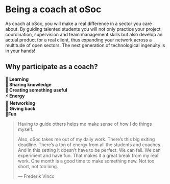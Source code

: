 # Being a coach at oSoc

As coach at oSoc, you will make a real difference in a sector you care about. By guiding talented students you will not only practice your project coordination, supervision and team management skills but also develop an actual product for a real client, thus expanding your network across a multitude of open sectors. The next generation of technological ingenuity is in your hands!

## Why participate as a coach?

**🤔 Learning  
👐 Sharing knowledge  
👏 Creating something useful  
⚡ Energy**  
🥳 **Networking**  
🙌 **Giving back**  
🤟**Fun**

> Having to guide others helps me make sense of how I do things myself.
>
> Also, oSoc takes me out of my daily work. There’s this big exiting deadline. There’s a ton of energy from all the students and coaches. And in this setting it doesn’t have to be perfect. We can fail. We can experiment and have fun. That makes it a great break from my real work. One month is a good time to make something new. Not too short, not too long.
>
>   
> — Frederik Vincx



